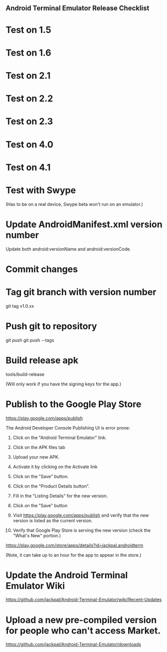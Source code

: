 ## Android Terminal Emulator Release Checklist

# Test on 1.5 

# Test on 1.6

# Test on 2.1

# Test on 2.2

# Test on 2.3

# Test on 4.0

# Test on 4.1

# Test with Swype

(Has to be on a real device, Swype beta won't run on an emulator.)

# Update AndroidManifest.xml version number

Update both android:versionName and android:versionCode.

# Commit changes

# Tag git branch with version number

git tag v1.0.xx

# Push git to repository

git push
git push --tags

# Build release apk

tools/build-release

(Will only work if you have the signing keys for the app.)

# Publish to the Google Play Store

https://play.google.com/apps/publish

The Android Developer Console Publishing UI is error prone:

1) Click on the "Android Terminal Emulator" link.

2) Click on the APK files tab

3) Upload your new APK.

4) Activate it by clicking on the Activate link

5) Click on the "Save" button.

6) Click on the "Product Details button".

7) Fill in the "Listing Details" for the new version.

8) Click on the "Save" button

9) Visit https://play.google.com/apps/publish and verify that the new version is listed as the current version.

10) Verify that Google Play Store is serving the new version
(check the "What's New" portion.)

https://play.google.com/store/apps/details?id=jackpal.androidterm

(Note, it can take up to an hour for the app to appear in the store.)

# Update the Android Terminal Emulator Wiki

https://github.com/jackpal/Android-Terminal-Emulator/wiki/Recent-Updates

# Upload a new pre-compiled version for people who can't access Market.

https://github.com/jackpal/Android-Terminal-Emulator/downloads



